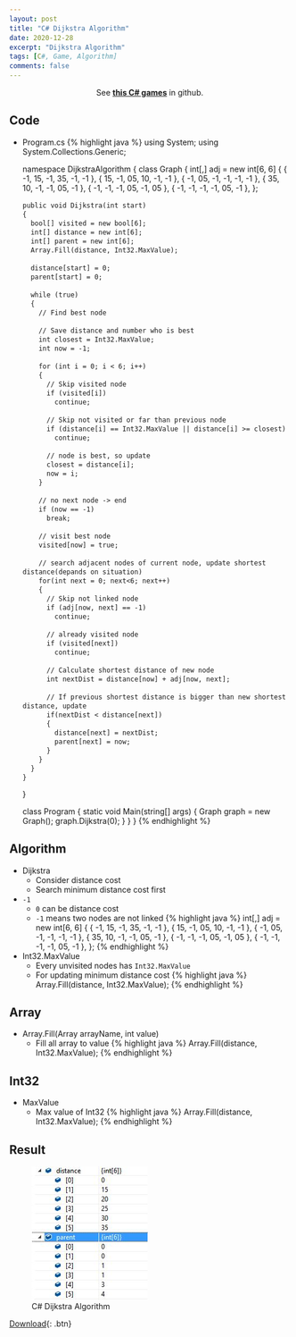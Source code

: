 ```yaml
---
layout: post
title: "C# Dijkstra Algorithm"
date: 2020-12-28
excerpt: "Dijkstra Algorithm"
tags: [C#, Game, Algorithm]
comments: false
---
```



<center>See <a href="https://github.com/leehuhlee/CShap"><b>this C# games</b></a> in github.</center>


## Code
* Program.cs
{% highlight java %}
  using System;
  using System.Collections.Generic;

  namespace DijkstraAlgorithm
  {
    class Graph
    {
      int[,] adj = new int[6, 6]
      {
        { -1, 15, -1, 35, -1, -1 },
        { 15, -1, 05, 10, -1, -1 },
        { -1, 05, -1, -1, -1, -1 },
        { 35, 10, -1, -1, 05, -1 },
        { -1, -1, -1, 05, -1, 05 },
        { -1, -1, -1, -1, 05, -1 },
      };

      public void Dijkstra(int start)
      {
        bool[] visited = new bool[6];
        int[] distance = new int[6];
        int[] parent = new int[6];
        Array.Fill(distance, Int32.MaxValue);

        distance[start] = 0;
        parent[start] = 0;

        while (true)
        {
          // Find best node

          // Save distance and number who is best
          int closest = Int32.MaxValue;
          int now = -1;

          for (int i = 0; i < 6; i++)
          {
            // Skip visited node
            if (visited[i])
              continue;

            // Skip not visited or far than previous node
            if (distance[i] == Int32.MaxValue || distance[i] >= closest)
              continue;

            // node is best, so update
            closest = distance[i];
            now = i;
          }

          // no next node -> end
          if (now == -1)
            break;

          // visit best node
          visited[now] = true;

          // search adjacent nodes of current node, update shortest distance(depands on situation)
          for(int next = 0; next<6; next++)
          {
            // Skip not linked node
            if (adj[now, next] == -1)
              continue;

            // already visited node
            if (visited[next])
              continue;

            // Calculate shortest distance of new node
            int nextDist = distance[now] + adj[now, next];

            // If previous shortest distance is bigger than new shortest distance, update
            if(nextDist < distance[next])
            {
              distance[next] = nextDist;
              parent[next] = now;
            }
          }
        }
      }
    }

    class Program
    {
      static void Main(string[] args)
      {
        Graph graph = new Graph();
        graph.Dijkstra(0);
      }
    }
  }
{% endhighlight %}

## Algorithm
* Dijkstra
  - Consider distance cost
  - Search minimum distance cost first
* `-1`
  - `0` can be distance cost
  - `-1` means two nodes are not linked
{% highlight java %}
  int[,] adj = new int[6, 6]
  {
    { -1, 15, -1, 35, -1, -1 },
    { 15, -1, 05, 10, -1, -1 },
    { -1, 05, -1, -1, -1, -1 },
    { 35, 10, -1, -1, 05, -1 },
    { -1, -1, -1, 05, -1, 05 },
    { -1, -1, -1, -1, 05, -1 },
  };
{% endhighlight %}
* Int32.MaxValue
  - Every unvisited nodes has `Int32.MaxValue`
  - For updating minimum distance cost
{% highlight java %}
  Array.Fill(distance, Int32.MaxValue);
{% endhighlight %}


## Array
* Array.Fill(Array arrayName, int value)
  - Fill all array to value
{% highlight java %}
  Array.Fill(distance, Int32.MaxValue);
{% endhighlight %}


## Int32
* MaxValue
  - Max value of Int32
{% highlight java %}
  Array.Fill(distance, Int32.MaxValue);
{% endhighlight %}


## Result
<figure>
  <a href="/assets/img/posts/cshap_dijkstra_algorithm/0.jpg"><img src="/assets/img/posts/cshap_dijkstra_algorithm/0.jpg"></a>
	<figcaption>C# Dijkstra Algorithm</figcaption>
</figure>

[Download](https://github.com/leehuhlee/CShap){: .btn}
